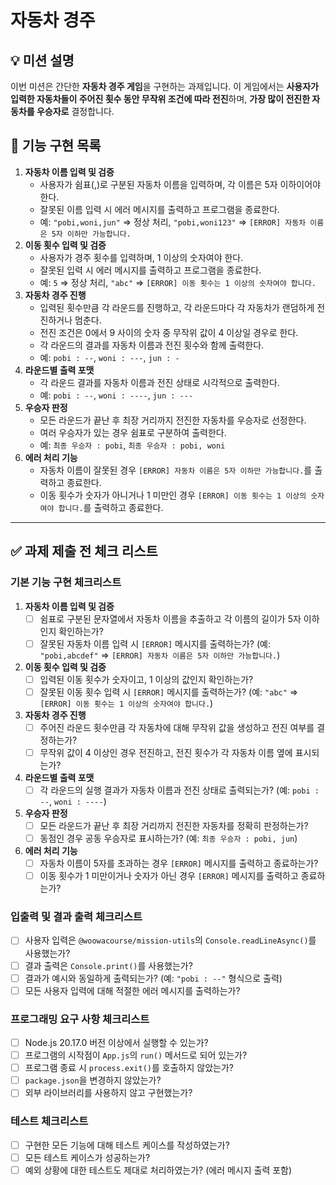 # 자동차 경주

## 💡 미션 설명

이번 미션은 간단한 **자동차 경주 게임**을 구현하는 과제입니다. 이 게임에서는 **사용자가 입력한 자동차들이 주어진 횟수 동안 무작위 조건에 따라 전진**하며, **가장 많이 전진한 자동차를 우승자로** 결정합니다.

## 🔎 **기능 구현 목록**

1. **자동차 이름 입력 및 검증**
    - 사용자가 쉼표(,)로 구분된 자동차 이름을 입력하며, 각 이름은 5자 이하이어야 한다.
    - 잘못된 이름 입력 시 에러 메시지를 출력하고 프로그램을 종료한다.
    - 예: `"pobi,woni,jun"` ⇒ 정상 처리, `"pobi,woni123"` ⇒ `[ERROR] 자동차 이름은 5자 이하만 가능합니다.`
2. **이동 횟수 입력 및 검증**
    - 사용자가 경주 횟수를 입력하며, 1 이상의 숫자여야 한다.
    - 잘못된 입력 시 에러 메시지를 출력하고 프로그램을 종료한다.
    - 예: `5` ⇒ 정상 처리, `"abc"` ⇒ `[ERROR] 이동 횟수는 1 이상의 숫자여야 합니다.`
3. **자동차 경주 진행**
    - 입력된 횟수만큼 각 라운드를 진행하고, 각 라운드마다 각 자동차가 랜덤하게 전진하거나 멈춘다.
    - 전진 조건은 0에서 9 사이의 숫자 중 무작위 값이 4 이상일 경우로 한다.
    - 각 라운드의 결과를 자동차 이름과 전진 횟수와 함께 출력한다.
    - 예: `pobi : --`, `woni : ---`, `jun : -`
4. **라운드별 출력 포맷**
    - 각 라운드 결과를 자동차 이름과 전진 상태로 시각적으로 출력한다.
    - 예: `pobi : --`, `woni : ----`, `jun : ---`
5. **우승자 판정**
    - 모든 라운드가 끝난 후 최장 거리까지 전진한 자동차를 우승자로 선정한다.
    - 여러 우승자가 있는 경우 쉼표로 구분하여 출력한다.
    - 예: `최종 우승자 : pobi`, `최종 우승자 : pobi, woni`
6. **에러 처리 기능**
    - 자동차 이름이 잘못된 경우 `[ERROR] 자동차 이름은 5자 이하만 가능합니다.`를 출력하고 종료한다.
    - 이동 횟수가 숫자가 아니거나 1 미만인 경우 `[ERROR] 이동 횟수는 1 이상의 숫자여야 합니다.`를 출력하고 종료한다.

---

## ✅ **과제 제출 전 체크 리스트**

### **기본 기능 구현 체크리스트**

1. **자동차 이름 입력 및 검증**
    - [ ]  쉼표로 구분된 문자열에서 자동차 이름을 추출하고 각 이름의 길이가 5자 이하인지 확인하는가?
    - [ ]  잘못된 자동차 이름 입력 시 `[ERROR]` 메시지를 출력하는가? (예: `"pobi,abcdef"` ⇒ `[ERROR] 자동차 이름은 5자 이하만 가능합니다.`)
2. **이동 횟수 입력 및 검증**
    - [ ]  입력된 이동 횟수가 숫자이고, 1 이상의 값인지 확인하는가?
    - [ ]  잘못된 이동 횟수 입력 시 `[ERROR]` 메시지를 출력하는가? (예: `"abc"` ⇒ `[ERROR] 이동 횟수는 1 이상의 숫자여야 합니다.`)
3. **자동차 경주 진행**
    - [ ]  주어진 라운드 횟수만큼 각 자동차에 대해 무작위 값을 생성하고 전진 여부를 결정하는가?
    - [ ]  무작위 값이 4 이상인 경우 전진하고, 전진 횟수가 각 자동차 이름 옆에 표시되는가?
4. **라운드별 출력 포맷**
    - [ ]  각 라운드의 실행 결과가 자동차 이름과 전진 상태로 출력되는가? (예: `pobi : --`, `woni : ----`)
5. **우승자 판정**
    - [ ]  모든 라운드가 끝난 후 최장 거리까지 전진한 자동차를 정확히 판정하는가?
    - [ ]  동점인 경우 공동 우승자로 표시하는가? (예: `최종 우승자 : pobi, jun`)
6. **에러 처리 기능**
    - [ ]  자동차 이름이 5자를 초과하는 경우 `[ERROR]` 메시지를 출력하고 종료하는가?
    - [ ]  이동 횟수가 1 미만이거나 숫자가 아닌 경우 `[ERROR]` 메시지를 출력하고 종료하는가?

### **입출력 및 결과 출력 체크리스트**

- [ ]  사용자 입력은 `@woowacourse/mission-utils`의 `Console.readLineAsync()`를 사용했는가?
- [ ]  결과 출력은 `Console.print()`를 사용했는가?
- [ ]  결과가 예시와 동일하게 출력되는가? (예: `"pobi : --"` 형식으로 출력)
- [ ]  모든 사용자 입력에 대해 적절한 에러 메시지를 출력하는가?

### **프로그래밍 요구 사항 체크리스트**

- [ ]  Node.js 20.17.0 버전 이상에서 실행할 수 있는가?
- [ ]  프로그램의 시작점이 `App.js`의 `run()` 메서드로 되어 있는가?
- [ ]  프로그램 종료 시 `process.exit()`를 호출하지 않았는가?
- [ ]  `package.json`을 변경하지 않았는가?
- [ ]  외부 라이브러리를 사용하지 않고 구현했는가?

### **테스트 체크리스트**

- [ ]  구현한 모든 기능에 대해 테스트 케이스를 작성하였는가?
- [ ]  모든 테스트 케이스가 성공하는가?
- [ ]  예외 상황에 대한 테스트도 제대로 처리하였는가? (에러 메시지 출력 포함)
